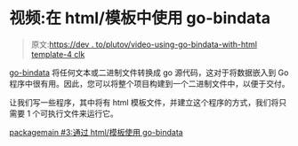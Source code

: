 # 视频:在 html/模板中使用 go-bindata

> 原文:[https://dev . to/plutov/video-using-go-bindata-with-html template-4 clk](https://dev.to/plutov/video-using-go-bindata-with-htmltemplate-4clk)

[go-bindata](https://github.com/jteeuwen/go-bindata) 将任何文本或二进制文件转换成 go 源代码，这对于将数据嵌入到 Go 程序中很有用。因此，您可以将整个项目构建到一个二进制文件中，以便于交付。

让我们写一些程序，其中将有 html 模板文件，并建立这个程序的方式，我们将只需要 1 个可执行文件来运行它。

[packagemain #3:通过 html/模板使用 go-bindata](https://youtu.be/r7J9jJ6fNG4)